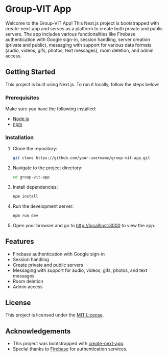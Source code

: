 # Group-VIT App

Welcome to the Group-VIT App! This Next.js project is bootstrapped with create-next-app and serves as a platform to create both private and public servers. The app includes various functionalities like Firebase authentication with Google sign-in, session handling, server creation (private and public), messaging with support for various data formats (audio, videos, gifs, photos, text messages), room deletion, and admin access.

## Getting Started

This project is built using Next.js. To run it locally, follow the steps below:

### Prerequisites

Make sure you have the following installed:

- [Node.js](https://nodejs.org/)
- [npm](https://www.npmjs.com/)

### Installation

1. Clone the repository:

    ```bash
    git clone https://github.com/your-username/group-vit-app.git
    ```

2. Navigate to the project directory:

    ```bash
    cd group-vit-app
    ```

3. Install dependencies:

    ```bash
    npm install
    ```

4. Run the development server:

    ```bash
    npm run dev
    ```

5. Open your browser and go to [http://localhost:3000](http://localhost:3000) to view the app.

## Features

- Firebase authentication with Google sign-in
- Session handling
- Create private and public servers
- Messaging with support for audio, videos, gifs, photos, and text messages
- Room deletion
- Admin access


## License

This project is licensed under the [MIT License](LICENSE).

## Acknowledgements

- This project was bootstrapped with [create-next-app](https://nextjs.org/docs/getting-started#using-create-next-app).
- Special thanks to [Firebase](https://firebase.google.com/) for authentication services.
